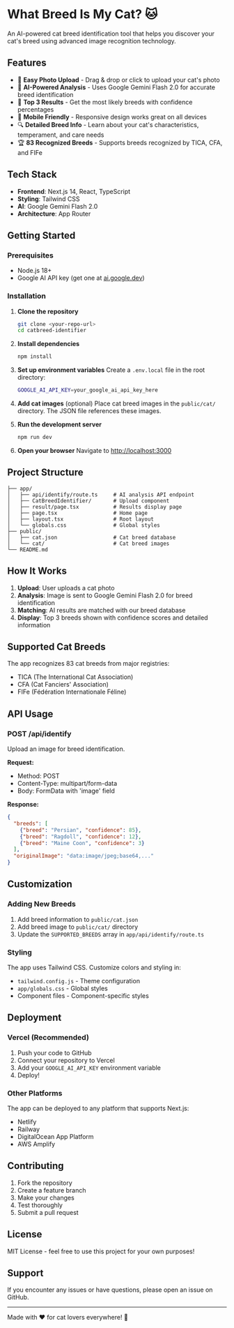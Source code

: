 # What Breed Is My Cat? 🐱

An AI-powered cat breed identification tool that helps you discover your cat's breed using advanced image recognition technology.

## Features

- 📸 **Easy Photo Upload** - Drag & drop or click to upload your cat's photo
- 🤖 **AI-Powered Analysis** - Uses Google Gemini Flash 2.0 for accurate breed identification
- 🎯 **Top 3 Results** - Get the most likely breeds with confidence percentages
- 📱 **Mobile Friendly** - Responsive design works great on all devices
- 🔍 **Detailed Breed Info** - Learn about your cat's characteristics, temperament, and care needs
- 🏆 **83 Recognized Breeds** - Supports breeds recognized by TICA, CFA, and FIFe

## Tech Stack

- **Frontend**: Next.js 14, React, TypeScript
- **Styling**: Tailwind CSS
- **AI**: Google Gemini Flash 2.0
- **Architecture**: App Router

## Getting Started

### Prerequisites

- Node.js 18+ 
- Google AI API key (get one at [ai.google.dev](https://ai.google.dev/))

### Installation

1. **Clone the repository**
   ```bash
   git clone <your-repo-url>
   cd catbreed-identifier
   ```

2. **Install dependencies**
   ```bash
   npm install
   ```

3. **Set up environment variables**
   Create a `.env.local` file in the root directory:
   ```bash
   GOOGLE_AI_API_KEY=your_google_ai_api_key_here
   ```

4. **Add cat images** (optional)
   Place cat breed images in the `public/cat/` directory. The JSON file references these images.

5. **Run the development server**
   ```bash
   npm run dev
   ```

6. **Open your browser**
   Navigate to [http://localhost:3000](http://localhost:3000)

## Project Structure

```
├── app/
│   ├── api/identify/route.ts     # AI analysis API endpoint
│   ├── CatBreedIdentifier/       # Upload component
│   ├── result/page.tsx           # Results display page
│   ├── page.tsx                  # Home page
│   ├── layout.tsx                # Root layout
│   └── globals.css               # Global styles
├── public/
│   ├── cat.json                  # Cat breed database
│   └── cat/                      # Cat breed images
└── README.md
```

## How It Works

1. **Upload**: User uploads a cat photo
2. **Analysis**: Image is sent to Google Gemini Flash 2.0 for breed identification
3. **Matching**: AI results are matched with our breed database
4. **Display**: Top 3 breeds shown with confidence scores and detailed information

## Supported Cat Breeds

The app recognizes 83 cat breeds from major registries:
- TICA (The International Cat Association)
- CFA (Cat Fanciers' Association)  
- FIFe (Fédération Internationale Féline)

## API Usage

### POST /api/identify

Upload an image for breed identification.

**Request:**
- Method: POST
- Content-Type: multipart/form-data
- Body: FormData with 'image' field

**Response:**
```json
{
  "breeds": [
    {"breed": "Persian", "confidence": 85},
    {"breed": "Ragdoll", "confidence": 12},
    {"breed": "Maine Coon", "confidence": 3}
  ],
  "originalImage": "data:image/jpeg;base64,..."
}
```

## Customization

### Adding New Breeds

1. Add breed information to `public/cat.json`
2. Add breed image to `public/cat/` directory
3. Update the `SUPPORTED_BREEDS` array in `app/api/identify/route.ts`

### Styling

The app uses Tailwind CSS. Customize colors and styling in:
- `tailwind.config.js` - Theme configuration
- `app/globals.css` - Global styles
- Component files - Component-specific styles

## Deployment

### Vercel (Recommended)

1. Push your code to GitHub
2. Connect your repository to Vercel
3. Add your `GOOGLE_AI_API_KEY` environment variable
4. Deploy!

### Other Platforms

The app can be deployed to any platform that supports Next.js:
- Netlify
- Railway
- DigitalOcean App Platform
- AWS Amplify

## Contributing

1. Fork the repository
2. Create a feature branch
3. Make your changes
4. Test thoroughly
5. Submit a pull request

## License

MIT License - feel free to use this project for your own purposes!

## Support

If you encounter any issues or have questions, please open an issue on GitHub.

---

Made with ❤️ for cat lovers everywhere! 🐾